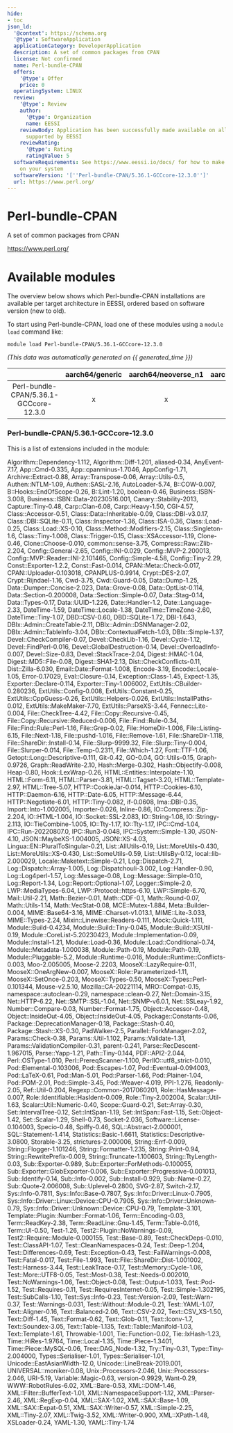 ```yaml
---
hide:
- toc
json_ld:
  '@context': https://schema.org
  '@type': SoftwareApplication
  applicationCategory: DeveloperApplication
  description: A set of common packages from CPAN
  license: Not confirmed
  name: Perl-bundle-CPAN
  offers:
    '@type': Offer
    price: 0
  operatingSystem: LINUX
  review:
    '@type': Review
    author:
      '@type': Organization
      name: EESSI
    reviewBody: Application has been successfully made available on all architectures
      supported by EESSI
    reviewRating:
      '@type': Rating
      ratingValue: 5
  softwareRequirements: See https://www.eessi.io/docs/ for how to make EESSI available
    on your system
  softwareVersion: '[''Perl-bundle-CPAN/5.36.1-GCCcore-12.3.0'']'
  url: https://www.perl.org/
---
```


Perl-bundle-CPAN
================


A set of common packages from CPAN

https://www.perl.org/
# Available modules


The overview below shows which Perl-bundle-CPAN installations are available per target architecture in EESSI, ordered based on software version (new to old).

To start using Perl-bundle-CPAN, load one of these modules using a `module load` command like:

```shell
module load Perl-bundle-CPAN/5.36.1-GCCcore-12.3.0
```

*(This data was automatically generated on {{ generated_time }})*  

| |aarch64/generic|aarch64/neoverse_n1|aarch64/neoverse_v1|x86_64/generic|x86_64/amd/zen2|x86_64/amd/zen3|x86_64/amd/zen4|x86_64/intel/haswell|x86_64/intel/sapphirerapids|x86_64/intel/skylake_avx512|aarch64/nvidia/grace|
| :---: | :---: | :---: | :---: | :---: | :---: | :---: | :---: | :---: | :---: | :---: | :---: |
|Perl-bundle-CPAN/5.36.1-GCCcore-12.3.0|x|x|x|x|x|x|x|x|x|x|x|


### Perl-bundle-CPAN/5.36.1-GCCcore-12.3.0

This is a list of extensions included in the module:

Algorithm::Dependency-1.112, Algorithm::Diff-1.201, aliased-0.34, AnyEvent-7.17, App::Cmd-0.335, App::cpanminus-1.7046, AppConfig-1.71, Archive::Extract-0.88, Array::Transpose-0.06, Array::Utils-0.5, Authen::NTLM-1.09, Authen::SASL-2.16, AutoLoader-5.74, B::COW-0.007, B::Hooks::EndOfScope-0.26, B::Lint-1.20, boolean-0.46, Business::ISBN-3.008, Business::ISBN::Data-20230516.001, Canary::Stability-2013, Capture::Tiny-0.48, Carp::Clan-6.08, Carp::Heavy-1.50, CGI-4.57, Class::Accessor-0.51, Class::Data::Inheritable-0.09, Class::DBI-v3.0.17, Class::DBI::SQLite-0.11, Class::Inspector-1.36, Class::ISA-0.36, Class::Load-0.25, Class::Load::XS-0.10, Class::Method::Modifiers-2.15, Class::Singleton-1.6, Class::Tiny-1.008, Class::Trigger-0.15, Class::XSAccessor-1.19, Clone-0.46, Clone::Choose-0.010, common::sense-3.75, Compress::Raw::Zlib-2.204, Config::General-2.65, Config::INI-0.029, Config::MVP-2.200013, Config::MVP::Reader::INI-2.101465, Config::Simple-4.58, Config::Tiny-2.29, Const::Exporter-1.2.2, Const::Fast-0.014, CPAN::Meta::Check-0.017, CPAN::Uploader-0.103018, CPANPLUS-0.9914, Crypt::DES-2.07, Crypt::Rijndael-1.16, Cwd-3.75, Cwd::Guard-0.05, Data::Dump-1.25, Data::Dumper::Concise-2.023, Data::Grove-0.08, Data::OptList-0.114, Data::Section-0.200008, Data::Section::Simple-0.07, Data::Stag-0.14, Data::Types-0.17, Data::UUID-1.226, Date::Handler-1.2, Date::Language-2.33, DateTime-1.59, DateTime::Locale-1.38, DateTime::TimeZone-2.60, DateTime::Tiny-1.07, DBD::CSV-0.60, DBD::SQLite-1.72, DBI-1.643, DBIx::Admin::CreateTable-2.11, DBIx::Admin::DSNManager-2.02, DBIx::Admin::TableInfo-3.04, DBIx::ContextualFetch-1.03, DBIx::Simple-1.37, Devel::CheckCompiler-0.07, Devel::CheckLib-1.16, Devel::Cycle-1.12, Devel::FindPerl-0.016, Devel::GlobalDestruction-0.14, Devel::OverloadInfo-0.007, Devel::Size-0.83, Devel::StackTrace-2.04, Digest::HMAC-1.04, Digest::MD5::File-0.08, Digest::SHA1-2.13, Dist::CheckConflicts-0.11, Dist::Zilla-6.030, Email::Date::Format-1.008, Encode-3.19, Encode::Locale-1.05, Error-0.17029, Eval::Closure-0.14, Exception::Class-1.45, Expect-1.35, Exporter::Declare-0.114, Exporter::Tiny-1.006002, ExtUtils::CBuilder-0.280236, ExtUtils::Config-0.008, ExtUtils::Constant-0.25, ExtUtils::CppGuess-0.26, ExtUtils::Helpers-0.026, ExtUtils::InstallPaths-0.012, ExtUtils::MakeMaker-7.70, ExtUtils::ParseXS-3.44, Fennec::Lite-0.004, File::CheckTree-4.42, File::Copy::Recursive-0.45, File::Copy::Recursive::Reduced-0.006, File::Find::Rule-0.34, File::Find::Rule::Perl-1.16, File::Grep-0.02, File::HomeDir-1.006, File::Listing-6.15, File::Next-1.18, File::pushd-1.016, File::Remove-1.61, File::ShareDir-1.118, File::ShareDir::Install-0.14, File::Slurp-9999.32, File::Slurp::Tiny-0.004, File::Slurper-0.014, File::Temp-0.2311, File::Which-1.27, Font::TTF-1.06, Getopt::Long::Descriptive-0.111, Git-0.42, GO-0.04, GO::Utils-0.15, Graph-0.9726, Graph::ReadWrite-2.10, Hash::Merge-0.302, Hash::Objectify-0.008, Heap-0.80, Hook::LexWrap-0.26, HTML::Entities::Interpolate-1.10, HTML::Form-6.11, HTML::Parser-3.81, HTML::Tagset-3.20, HTML::Template-2.97, HTML::Tree-5.07, HTTP::CookieJar-0.014, HTTP::Cookies-6.10, HTTP::Daemon-6.16, HTTP::Date-6.05, HTTP::Message-6.44, HTTP::Negotiate-6.01, HTTP::Tiny-0.082, if-0.0608, Ima::DBI-0.35, Import::Into-1.002005, Importer-0.026, Inline-0.86, IO::Compress::Zip-2.204, IO::HTML-1.004, IO::Socket::SSL-2.083, IO::String-1.08, IO::Stringy-2.113, IO::TieCombine-1.005, IO::Tty-1.17, IO::Tty-1.17, IPC::Cmd-1.04, IPC::Run-20220807.0, IPC::Run3-0.048, IPC::System::Simple-1.30, JSON-4.10, JSON::MaybeXS-1.004005, JSON::XS-4.03, Lingua::EN::PluralToSingular-0.21, List::AllUtils-0.19, List::MoreUtils-0.430, List::MoreUtils::XS-0.430, List::SomeUtils-0.59, List::UtilsBy-0.12, local::lib-2.000029, Locale::Maketext::Simple-0.21, Log::Dispatch-2.71, Log::Dispatch::Array-1.005, Log::Dispatchouli-3.002, Log::Handler-0.90, Log::Log4perl-1.57, Log::Message-0.08, Log::Message::Simple-0.10, Log::Report-1.34, Log::Report::Optional-1.07, Logger::Simple-2.0, LWP::MediaTypes-6.04, LWP::Protocol::https-6.10, LWP::Simple-6.70, Mail::Util-2.21, Math::Bezier-0.01, Math::CDF-0.1, Math::Round-0.07, Math::Utils-1.14, Math::VecStat-0.08, MCE::Mutex-1.884, Meta::Builder-0.004, MIME::Base64-3.16, MIME::Charset-v1.013.1, MIME::Lite-3.033, MIME::Types-2.24, Mixin::Linewise::Readers-0.111, Mock::Quick-1.111, Module::Build-0.4234, Module::Build::Tiny-0.045, Module::Build::XSUtil-0.19, Module::CoreList-5.20230423, Module::Implementation-0.09, Module::Install-1.21, Module::Load-0.36, Module::Load::Conditional-0.74, Module::Metadata-1.000038, Module::Path-0.19, Module::Path-0.19, Module::Pluggable-5.2, Module::Runtime-0.016, Module::Runtime::Conflicts-0.003, Moo-2.005005, Moose-2.2203, MooseX::LazyRequire-0.11, MooseX::OneArgNew-0.007, MooseX::Role::Parameterized-1.11, MooseX::SetOnce-0.203, MooseX::Types-0.50, MooseX::Types::Perl-0.101344, Mouse-v2.5.10, Mozilla::CA-20221114, MRO::Compat-0.15, namespace::autoclean-0.29, namespace::clean-0.27, Net::Domain-3.15, Net::HTTP-6.22, Net::SMTP::SSL-1.04, Net::SNMP-v6.0.1, Net::SSLeay-1.92, Number::Compare-0.03, Number::Format-1.75, Object::Accessor-0.48, Object::InsideOut-4.05, Object::InsideOut-4.05, Package::Constants-0.06, Package::DeprecationManager-0.18, Package::Stash-0.40, Package::Stash::XS-0.30, PadWalker-2.5, Parallel::ForkManager-2.02, Params::Check-0.38, Params::Util-1.102, Params::Validate-1.31, Params::ValidationCompiler-0.31, parent-0.241, Parse::RecDescent-1.967015, Parse::Yapp-1.21, Path::Tiny-0.144, PDF::API2-2.044, Perl::OSType-1.010, Perl::PrereqScanner-1.100, PerlIO::utf8_strict-0.010, Pod::Elemental-0.103006, Pod::Escapes-1.07, Pod::Eventual-0.094003, Pod::LaTeX-0.61, Pod::Man-5.01, Pod::Parser-1.66, Pod::Plainer-1.04, Pod::POM-2.01, Pod::Simple-3.45, Pod::Weaver-4.019, PPI-1.276, Readonly-2.05, Ref::Util-0.204, Regexp::Common-2017060201, Role::HasMessage-0.007, Role::Identifiable::HasIdent-0.009, Role::Tiny-2.002004, Scalar::Util-1.63, Scalar::Util::Numeric-0.40, Scope::Guard-0.21, Set::Array-0.30, Set::IntervalTree-0.12, Set::IntSpan-1.19, Set::IntSpan::Fast-1.15, Set::Object-1.42, Set::Scalar-1.29, Shell-0.73, Socket-2.036, Software::License-0.104003, Specio-0.48, Spiffy-0.46, SQL::Abstract-2.000001, SQL::Statement-1.414, Statistics::Basic-1.6611, Statistics::Descriptive-3.0800, Storable-3.25, strictures-2.000006, String::Errf-0.009, String::Flogger-1.101246, String::Formatter-1.235, String::Print-0.94, String::RewritePrefix-0.009, String::Truncate-1.100603, String::TtyLength-0.03, Sub::Exporter-0.989, Sub::Exporter::ForMethods-0.100055, Sub::Exporter::GlobExporter-0.006, Sub::Exporter::Progressive-0.001013, Sub::Identify-0.14, Sub::Info-0.002, Sub::Install-0.929, Sub::Name-0.27, Sub::Quote-2.006008, Sub::Uplevel-0.2800, SVG-2.87, Switch-2.17, Sys::Info-0.7811, Sys::Info::Base-0.7807, Sys::Info::Driver::Linux-0.7905, Sys::Info::Driver::Linux::Device::CPU-0.7905, Sys::Info::Driver::Unknown-0.79, Sys::Info::Driver::Unknown::Device::CPU-0.79, Template-3.101, Template::Plugin::Number::Format-1.06, Term::Encoding-0.03, Term::ReadKey-2.38, Term::ReadLine::Gnu-1.45, Term::Table-0.016, Term::UI-0.50, Test-1.26, Test2::Plugin::NoWarnings-0.09, Test2::Require::Module-0.000155, Test::Base-0.89, Test::CheckDeps-0.010, Test::ClassAPI-1.07, Test::CleanNamespaces-0.24, Test::Deep-1.204, Test::Differences-0.69, Test::Exception-0.43, Test::FailWarnings-0.008, Test::Fatal-0.017, Test::File-1.993, Test::File::ShareDir::Dist-1.001002, Test::Harness-3.44, Test::LeakTrace-0.17, Test::Memory::Cycle-1.06, Test::More::UTF8-0.05, Test::Most-0.38, Test::Needs-0.002010, Test::NoWarnings-1.06, Test::Object-0.08, Test::Output-1.033, Test::Pod-1.52, Test::Requires-0.11, Test::RequiresInternet-0.05, Test::Simple-1.302195, Test::SubCalls-1.10, Test::Sys::Info-0.23, Test::Version-2.09, Test::Warn-0.37, Test::Warnings-0.031, Test::Without::Module-0.21, Test::YAML-1.07, Text::Aligner-0.16, Text::Balanced-2.06, Text::CSV-2.02, Text::CSV_XS-1.50, Text::Diff-1.45, Text::Format-0.62, Text::Glob-0.11, Text::Iconv-1.7, Text::Soundex-3.05, Text::Table-1.135, Text::Table::Manifold-1.03, Text::Template-1.61, Throwable-1.001, Tie::Function-0.02, Tie::IxHash-1.23, Time::HiRes-1.9764, Time::Local-1.35, Time::Piece-1.3401, Time::Piece::MySQL-0.06, Tree::DAG_Node-1.32, Try::Tiny-0.31, Type::Tiny-2.004000, Types::Serialiser-1.01, Types::Serialiser-1.01, Unicode::EastAsianWidth-12.0, Unicode::LineBreak-2019.001, UNIVERSAL::moniker-0.08, Unix::Processors-2.046, Unix::Processors-2.046, URI-5.19, Variable::Magic-0.63, version-0.9929, Want-0.29, WWW::RobotRules-6.02, XML::Bare-0.53, XML::DOM-1.46, XML::Filter::BufferText-1.01, XML::NamespaceSupport-1.12, XML::Parser-2.46, XML::RegExp-0.04, XML::SAX-1.02, XML::SAX::Base-1.09, XML::SAX::Expat-0.51, XML::SAX::Writer-0.57, XML::Simple-2.25, XML::Tiny-2.07, XML::Twig-3.52, XML::Writer-0.900, XML::XPath-1.48, XSLoader-0.24, YAML-1.30, YAML::Tiny-1.74